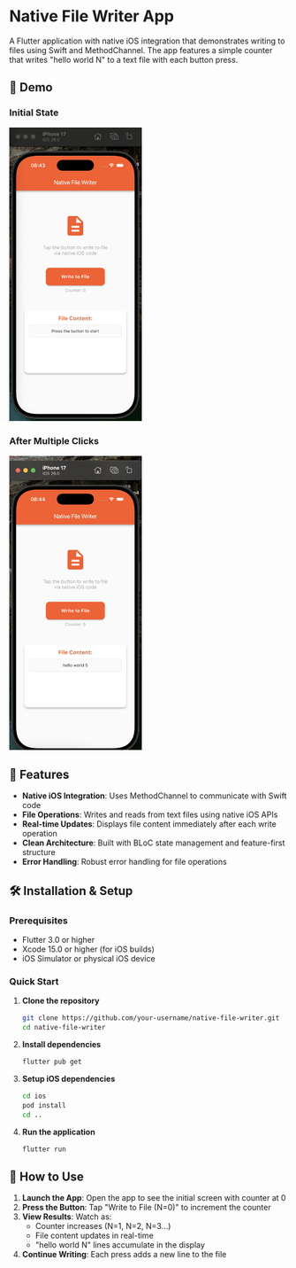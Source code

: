 # Native File Writer App

A Flutter application with native iOS integration that demonstrates writing to files using Swift and MethodChannel. The app features a simple counter that writes "hello world N" to a text file with each button press.

## 📱 Demo

### Initial State
<img src="demo/initial_state.png" alt="App Demo" width="240" />

### After Multiple Clicks  
<img src="demo/working_state.png" alt="App Demo" width="240" />


## 🚀 Features

- **Native iOS Integration**: Uses MethodChannel to communicate with Swift code
- **File Operations**: Writes and reads from text files using native iOS APIs
- **Real-time Updates**: Displays file content immediately after each write operation
- **Clean Architecture**: Built with BLoC state management and feature-first structure
- **Error Handling**: Robust error handling for file operations

## 🛠️ Installation & Setup

### Prerequisites

- Flutter 3.0 or higher
- Xcode 15.0 or higher (for iOS builds)
- iOS Simulator or physical iOS device

### Quick Start

1. **Clone the repository**
   ```bash
   git clone https://github.com/your-username/native-file-writer.git
   cd native-file-writer
   ```

2. **Install dependencies**
   ```bash
   flutter pub get
   ```

3. **Setup iOS dependencies**
   ```bash
   cd ios
   pod install
   cd ..
   ```

4. **Run the application**
   ```bash
   flutter run
   ```

## 🎯 How to Use

1. **Launch the App**: Open the app to see the initial screen with counter at 0
2. **Press the Button**: Tap "Write to File (N=0)" to increment the counter
3. **View Results**: Watch as:
   - Counter increases (N=1, N=2, N=3...)
   - File content updates in real-time
   - "hello world N" lines accumulate in the display
4. **Continue Writing**: Each press adds a new line to the file
